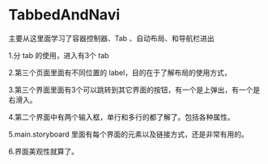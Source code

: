 # TabbedAndNavi
 主要从这里面学习了容器控制器、Tab 、自动布局、和导航栏进出


1.分 tab 的使用，进入有3个 tab   

2.第三个页面里面有不同位置的 label，目的在于了解布局的使用方式，

3.第三个界面里面有3个可以跳转到其它界面的按钮，有一个是上弹出，有一个是右滑入。

4.第二个界面中有两个输入框，单行和多行的都了解了。包括各种属性。

5.main.storyboard 里面有每个界面的元素以及链接方式，还是非常有用的。

6.界面美观性就算了。
